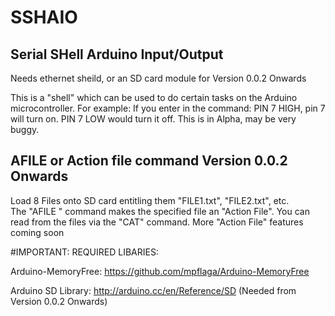 # SSHAIO
Serial SHell Arduino Input/Output
---------------------------------

Needs ethernet sheild, or an SD card module for Version 0.0.2 Onwards


This is a "shell" which can be used to do certain tasks on the Arduino microcontroller.
For example: If you enter in the command: PIN 7 HIGH, pin 7 will turn on. PIN 7 LOW would turn it off.
This is in Alpha, may be very buggy.

AFILE or Action file command Version 0.0.2 Onwards
--------------------------------------------------

  Load 8 Files onto SD card entitling them "FILE1.txt", "FILE2.txt", etc.   
  The "AFILE <NUMBER HERE>" command makes the specified file an "Action File".
  You can read from the files via the "CAT" command.
  More "Action File" features coming soon

#IMPORTANT: REQUIRED LIBARIES:

  Arduino-MemoryFree: https://github.com/mpflaga/Arduino-MemoryFree
  
  Arduino SD Library: http://arduino.cc/en/Reference/SD (Needed from Version 0.0.2 Onwards)
